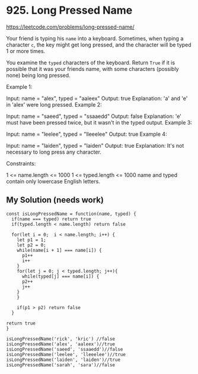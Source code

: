 # 925. Long Pressed Name

https://leetcode.com/problems/long-pressed-name/

Your friend is typing his `name` into a keyboard. Sometimes, when typing a character `c`, the key might get long pressed, and the character will be typed 1 or more times.

You examine the `typed` characters of the keyboard. Return `True` if it is possible that it was your friends name, with some characters (possibly none) being long pressed.

Example 1:

Input: name = "alex", typed = "aaleex"
Output: true
Explanation: 'a' and 'e' in 'alex' were long pressed.
Example 2:

Input: name = "saeed", typed = "ssaaedd"
Output: false
Explanation: 'e' must have been pressed twice, but it wasn't in the typed output.
Example 3:

Input: name = "leelee", typed = "lleeelee"
Output: true
Example 4:

Input: name = "laiden", typed = "laiden"
Output: true
Explanation: It's not necessary to long press any character.
 

Constraints:

1 <= name.length <= 1000
1 <= typed.length <= 1000
name and typed contain only lowercase English letters.


## My Solution (needs work)
````
const isLongPressedName = function(name, typed) {
  if(name === typed) return true
  if(typed.length < name.length) return false

  for(let i = 0;  i < name.length; i++) {
    let p1 = 1; 
    let p2 = 0;
    while(name[i + 1] === name[i]) {
      p1++
      i++
    }
    for(let j = 0; j < typed.length; j++){
      while(typed[j] === name[i]) {
      p2++
      j++
    }
    }
    
    if(p1 > p2) return false
  }
  
return true
}

isLongPressedName('rick', 'kric') //false
isLongPressedName('alex', 'aaleex')//true
isLongPressedName('saeed', 'ssaaedd')//false
isLongPressedName('leelee', 'lleeelee')//true
isLongPressedName('laiden', 'laiden')//true
isLongPressedName('sarah', 'sara')//false
````

